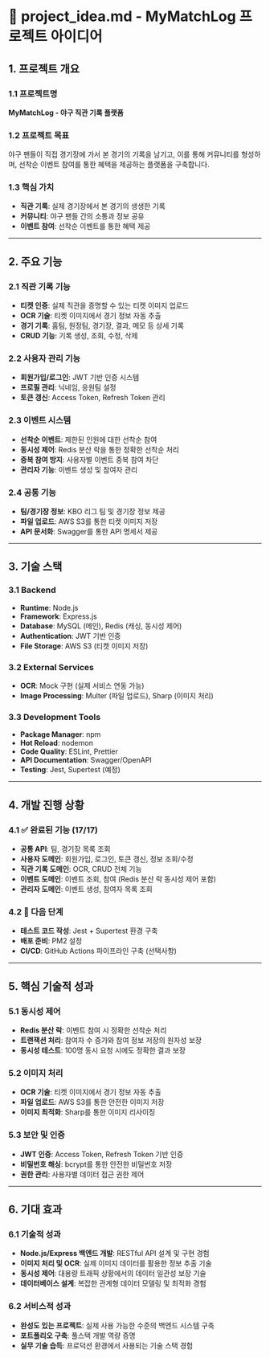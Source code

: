 # 📄 project_idea.md - MyMatchLog 프로젝트 아이디어

## 1. 프로젝트 개요

### 1.1 프로젝트명
**MyMatchLog - 야구 직관 기록 플랫폼**

### 1.2 프로젝트 목표
야구 팬들이 직접 경기장에 가서 본 경기의 기록을 남기고, 이를 통해 커뮤니티를 형성하며, 선착순 이벤트 참여를 통한 혜택을 제공하는 플랫폼을 구축합니다.

### 1.3 핵심 가치
- **직관 기록**: 실제 경기장에서 본 경기의 생생한 기록
- **커뮤니티**: 야구 팬들 간의 소통과 정보 공유
- **이벤트 참여**: 선착순 이벤트를 통한 혜택 제공

---

## 2. 주요 기능

### 2.1 직관 기록 기능
- **티켓 인증**: 실제 직관을 증명할 수 있는 티켓 이미지 업로드
- **OCR 기술**: 티켓 이미지에서 경기 정보 자동 추출
- **경기 기록**: 홈팀, 원정팀, 경기장, 결과, 메모 등 상세 기록
- **CRUD 기능**: 기록 생성, 조회, 수정, 삭제

### 2.2 사용자 관리 기능
- **회원가입/로그인**: JWT 기반 인증 시스템
- **프로필 관리**: 닉네임, 응원팀 설정
- **토큰 갱신**: Access Token, Refresh Token 관리

### 2.3 이벤트 시스템
- **선착순 이벤트**: 제한된 인원에 대한 선착순 참여
- **동시성 제어**: Redis 분산 락을 통한 정확한 선착순 처리
- **중복 참여 방지**: 사용자별 이벤트 중복 참여 차단
- **관리자 기능**: 이벤트 생성 및 참여자 관리

### 2.4 공통 기능
- **팀/경기장 정보**: KBO 리그 팀 및 경기장 정보 제공
- **파일 업로드**: AWS S3를 통한 티켓 이미지 저장
- **API 문서화**: Swagger를 통한 API 명세서 제공

---

## 3. 기술 스택

### 3.1 Backend
- **Runtime**: Node.js
- **Framework**: Express.js
- **Database**: MySQL (메인), Redis (캐싱, 동시성 제어)
- **Authentication**: JWT 기반 인증
- **File Storage**: AWS S3 (티켓 이미지 저장)

### 3.2 External Services
- **OCR**: Mock 구현 (실제 서비스 연동 가능)
- **Image Processing**: Multer (파일 업로드), Sharp (이미지 처리)

### 3.3 Development Tools
- **Package Manager**: npm
- **Hot Reload**: nodemon
- **Code Quality**: ESLint, Prettier
- **API Documentation**: Swagger/OpenAPI
- **Testing**: Jest, Supertest (예정)

---

## 4. 개발 진행 상황

### 4.1 ✅ 완료된 기능 (17/17)
- **공통 API**: 팀, 경기장 목록 조회
- **사용자 도메인**: 회원가입, 로그인, 토큰 갱신, 정보 조회/수정
- **직관 기록 도메인**: OCR, CRUD 전체 기능
- **이벤트 도메인**: 이벤트 조회, 참여 (Redis 분산 락 동시성 제어 포함)
- **관리자 도메인**: 이벤트 생성, 참여자 목록 조회

### 4.2 🔄 다음 단계
- **테스트 코드 작성**: Jest + Supertest 환경 구축
- **배포 준비**: PM2 설정
- **CI/CD**: GitHub Actions 파이프라인 구축 (선택사항)

---

## 5. 핵심 기술적 성과

### 5.1 동시성 제어
- **Redis 분산 락**: 이벤트 참여 시 정확한 선착순 처리
- **트랜잭션 처리**: 참여자 수 증가와 참여 정보 저장의 원자성 보장
- **동시성 테스트**: 100명 동시 요청 시에도 정확한 결과 보장

### 5.2 이미지 처리
- **OCR 기술**: 티켓 이미지에서 경기 정보 자동 추출
- **파일 업로드**: AWS S3를 통한 안전한 이미지 저장
- **이미지 최적화**: Sharp를 통한 이미지 리사이징

### 5.3 보안 및 인증
- **JWT 인증**: Access Token, Refresh Token 기반 인증
- **비밀번호 해싱**: bcrypt를 통한 안전한 비밀번호 저장
- **권한 관리**: 사용자별 데이터 접근 권한 제어

---

## 6. 기대 효과

### 6.1 기술적 성과
- **Node.js/Express 백엔드 개발**: RESTful API 설계 및 구현 경험
- **이미지 처리 및 OCR**: 실제 이미지 데이터를 활용한 정보 추출 기술
- **동시성 제어**: 대용량 트래픽 상황에서의 데이터 일관성 보장 기술
- **데이터베이스 설계**: 복잡한 관계형 데이터 모델링 및 최적화 경험

### 6.2 서비스적 성과
- **완성도 있는 프로젝트**: 실제 사용 가능한 수준의 백엔드 시스템 구축
- **포트폴리오 구축**: 풀스택 개발 역량 증명
- **실무 기술 습득**: 프로덕션 환경에서 사용되는 기술 스택 경험 